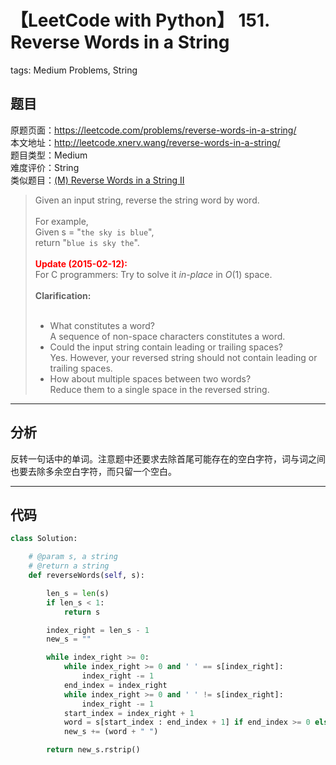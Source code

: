 # 【LeetCode with Python】 151. Reverse Words in a String
tags: Medium Problems, String

## 题目
原题页面：<https://leetcode.com/problems/reverse-words-in-a-string/><br/>
本文地址：<http://leetcode.xnerv.wang/reverse-words-in-a-string/><br/>
题目类型：Medium<br/>
难度评价：String<br/>
类似题目：[(M) Reverse Words in a String II](/reverse-words-in-a-string-ii/)<br/>

> Given an input string, reverse the string word by word.<br/>
><br/>
> For example,<br/>
> Given s = "`the sky is blue`",<br/>
> return "`blue is sky the`".<br/>
><br/>
> **<font color="red">Update (2015-02-12):</font>**<br/>
> For C programmers: Try to solve it *in-place* in *O*(1) space.<br/>
><br/>
> **Clarification:**<br/>
><br/>
> * What constitutes a word?<br/>
> A sequence of non-space characters constitutes a word.<br/>
> * Could the input string contain leading or trailing spaces?<br/>
> Yes. However, your reversed string should not contain leading or trailing spaces.<br/>
> * How about multiple spaces between two words?<br/>
> Reduce them to a single space in the reversed string.<br/>

<!-- more -->

---
## 分析
反转一句话中的单词。注意题中还要求去除首尾可能存在的空白字符，词与词之间也要去除多余空白字符，而只留一个空白。<br/>

---
## 代码
``` python
class Solution:

    # @param s, a string
    # @return a string
    def reverseWords(self, s):

        len_s = len(s)
        if len_s < 1:
            return s

        index_right = len_s - 1
        new_s = ""

        while index_right >= 0:
            while index_right >= 0 and ' ' == s[index_right]:
                index_right -= 1
            end_index = index_right
            while index_right >= 0 and ' ' != s[index_right]:
                index_right -= 1
            start_index = index_right + 1
            word = s[start_index : end_index + 1] if end_index >= 0 else ""
            new_s += (word + " ")

        return new_s.rstrip()
```
